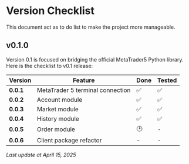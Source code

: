 # Version Checklist

This document act as to do list to make the project more manageable.

## v0.1.0

Version 0.1 is focused on bridging the official MetaTrader5 Python library. Here is the checklist to v0.1 release:

| Version | Feature | Done | Tested |
| --- | --- | --- | --- |
| **0.0.1** | MetaTrader 5 terminal connection | ✅ | ✅ |
| **0.0.2** | Account module | ✅ | ✅ |
| **0.0.3** | Market module | ✅ | ✅ |
| **0.0.4** | History module | ✅ | ✅ |
| **0.0.5** | Order module | 🕑 | - |
| **0.0.6** | Client package refactor | - | - |

*Last update at April 15, 2025*